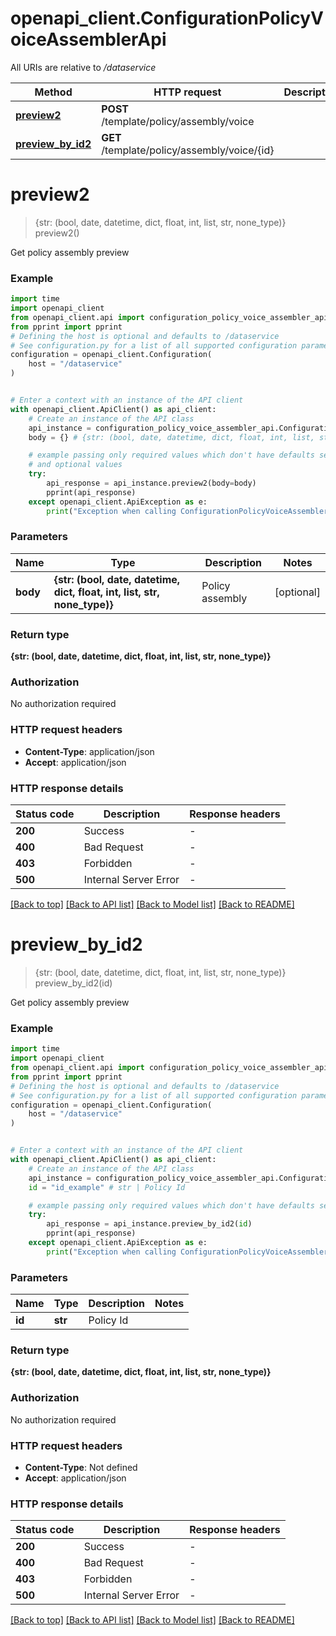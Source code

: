 # openapi_client.ConfigurationPolicyVoiceAssemblerApi

All URIs are relative to */dataservice*

Method | HTTP request | Description
------------- | ------------- | -------------
[**preview2**](ConfigurationPolicyVoiceAssemblerApi.md#preview2) | **POST** /template/policy/assembly/voice | 
[**preview_by_id2**](ConfigurationPolicyVoiceAssemblerApi.md#preview_by_id2) | **GET** /template/policy/assembly/voice/{id} | 


# **preview2**
> {str: (bool, date, datetime, dict, float, int, list, str, none_type)} preview2()



Get policy assembly preview

### Example


```python
import time
import openapi_client
from openapi_client.api import configuration_policy_voice_assembler_api
from pprint import pprint
# Defining the host is optional and defaults to /dataservice
# See configuration.py for a list of all supported configuration parameters.
configuration = openapi_client.Configuration(
    host = "/dataservice"
)


# Enter a context with an instance of the API client
with openapi_client.ApiClient() as api_client:
    # Create an instance of the API class
    api_instance = configuration_policy_voice_assembler_api.ConfigurationPolicyVoiceAssemblerApi(api_client)
    body = {} # {str: (bool, date, datetime, dict, float, int, list, str, none_type)} | Policy assembly (optional)

    # example passing only required values which don't have defaults set
    # and optional values
    try:
        api_response = api_instance.preview2(body=body)
        pprint(api_response)
    except openapi_client.ApiException as e:
        print("Exception when calling ConfigurationPolicyVoiceAssemblerApi->preview2: %s\n" % e)
```


### Parameters

Name | Type | Description  | Notes
------------- | ------------- | ------------- | -------------
 **body** | **{str: (bool, date, datetime, dict, float, int, list, str, none_type)}**| Policy assembly | [optional]

### Return type

**{str: (bool, date, datetime, dict, float, int, list, str, none_type)}**

### Authorization

No authorization required

### HTTP request headers

 - **Content-Type**: application/json
 - **Accept**: application/json


### HTTP response details

| Status code | Description | Response headers |
|-------------|-------------|------------------|
**200** | Success |  -  |
**400** | Bad Request |  -  |
**403** | Forbidden |  -  |
**500** | Internal Server Error |  -  |

[[Back to top]](#) [[Back to API list]](../README.md#documentation-for-api-endpoints) [[Back to Model list]](../README.md#documentation-for-models) [[Back to README]](../README.md)

# **preview_by_id2**
> {str: (bool, date, datetime, dict, float, int, list, str, none_type)} preview_by_id2(id)



Get policy assembly preview

### Example


```python
import time
import openapi_client
from openapi_client.api import configuration_policy_voice_assembler_api
from pprint import pprint
# Defining the host is optional and defaults to /dataservice
# See configuration.py for a list of all supported configuration parameters.
configuration = openapi_client.Configuration(
    host = "/dataservice"
)


# Enter a context with an instance of the API client
with openapi_client.ApiClient() as api_client:
    # Create an instance of the API class
    api_instance = configuration_policy_voice_assembler_api.ConfigurationPolicyVoiceAssemblerApi(api_client)
    id = "id_example" # str | Policy Id

    # example passing only required values which don't have defaults set
    try:
        api_response = api_instance.preview_by_id2(id)
        pprint(api_response)
    except openapi_client.ApiException as e:
        print("Exception when calling ConfigurationPolicyVoiceAssemblerApi->preview_by_id2: %s\n" % e)
```


### Parameters

Name | Type | Description  | Notes
------------- | ------------- | ------------- | -------------
 **id** | **str**| Policy Id |

### Return type

**{str: (bool, date, datetime, dict, float, int, list, str, none_type)}**

### Authorization

No authorization required

### HTTP request headers

 - **Content-Type**: Not defined
 - **Accept**: application/json


### HTTP response details

| Status code | Description | Response headers |
|-------------|-------------|------------------|
**200** | Success |  -  |
**400** | Bad Request |  -  |
**403** | Forbidden |  -  |
**500** | Internal Server Error |  -  |

[[Back to top]](#) [[Back to API list]](../README.md#documentation-for-api-endpoints) [[Back to Model list]](../README.md#documentation-for-models) [[Back to README]](../README.md)

